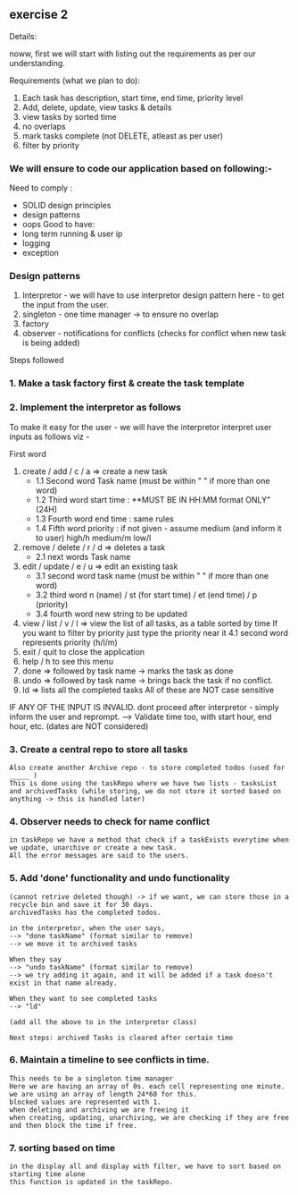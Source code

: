## exercise 2

Details: 


noww, first we will start with listing out the requirements as per our understanding. 

Requirements (what we plan to do): 
1. Each task has description, start time, end time, priority level
2. Add, delete, update, view tasks & details 
3. view tasks by sorted time
4. no overlaps 
5. mark tasks complete (not DELETE, atleast as per user)
6. filter by priority 


### We will ensure to code our application based on following:- 
Need to comply : 
- SOLID design principles
- design patterns 
- oops 
Good to have: 
- long term running & user ip 
- logging 
- exception 


### Design patterns 
1. Interpretor - we will have to use interpretor design pattern here - to get the input from the user. 
2. singleton - one time manager -> to ensure no overlap 
3. factory 
4. observer - notifications for conflicts (checks for conflict when new task is being added) 

Steps followed 
### 1. Make a task factory first & create the task template
### 2. Implement the interpretor as follows

To make it easy for the user - 
we will have the interpretor interpret user inputs as follows 
viz - 

First word 
1. create / add /  c / a => create a new task 
    - 1.1 Second word
        Task name (must be within " " if more than one word)
    - 1.2 Third word 
        start time : **MUST BE IN HH:MM format ONLY" (24H)
    - 1.3 Fourth word 
        end time : same rules 
    - 1.4 Fifth word
        priority : if not given - assume medium (and inform it to user)
            high/h
            medium/m 
            low/l 
2. remove / delete / r / d => deletes a task
    - 2.1 next words
        Task name 
3. edit / update / e / u => edit an existing task 
    - 3.1 second word 
        task name (must be within " " if more than one word)
    - 3.2 third word 
        n (name) / st (for start time) / et (end time) / p (priority)
    - 3.4 fourth word 
        new string to be updated 
4. view / list / v / l
 => view the list of all tasks, as a table sorted by time
    If you want to filter by priority just type the priority near it 
    4.1 second word
        represents priority (h/l/m)
5. exit / quit to close the application
6. help / h to see this menu 
7. done => followed by task name -> marks the task as done
8. undo => followed by task name -> brings back the task if no conflict. 
9. ld => lists all the completed tasks 
All of these are NOT case sensitive

IF ANY OF THE INPUT IS INVALID. dont proceed after interpretor - simply inform the user and reprompt. 
--> Validate time too, with start hour, end hour, etc. (dates are NOT considered)

### 3. Create a central repo to store all tasks 
    Also create another Archive repo - to store completed todos (used for _____ )
    This is done using the taskRepo where we have two lists - tasksList and archivedTasks (while storing, we do not store it sorted based on anything -> this is handled later)

### 4. Observer needs to check for name conflict 
    in taskRepo we have a method that check if a taskExists everytime when we update, unarchive or create a new task. 
    All the error messages are said to the users. 

### 5. Add 'done' functionality and undo functionality
    (cannot retrive deleted though) -> if we want, we can store those in a recycle bin and save it for 30 days. 
    archivedTasks has the completed todos.

    in the interpretor, when the user says, 
    --> "done taskName" (format similar to remove)
    --> we move it to archived tasks 

    When they say 
    --> "undo taskName" (format similar to remove)
    --> we try adding it again, and it will be added if a task doesn't exist in that name already. 

    When they want to see completed tasks 
    --> "ld"

    (add all the above to in the interpretor class)

    Next steps: archived Tasks is cleared after certain time

### 6. Maintain a timeline to see conflicts in time. 
    This needs to be a singleton time manager
    Here we are having an array of 0s. each cell representing one minute. 
    we are using an array of length 24*60 for this. 
    blocked values are represented with 1. 
    when deleting and archiving we are freeing it
    when creating, updating, unarchiving, we are checking if they are free and then block the time if free. 

### 7. sorting based on time
    in the display all and display with filter, we have to sort based on starting time alone 
    this function is updated in the taskRepo. 

